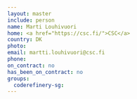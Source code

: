 ```yaml
---
layout: master
include: person
name: Marti Louhivuori
home: <a href="https://csc.fi/">CSC</a>
country: DK
photo:
email: martti.louhivuori@csc.fi
phone:
on_contract: no
has_been_on_contract: no
groups:
  coderefinery-sg:
---
```

